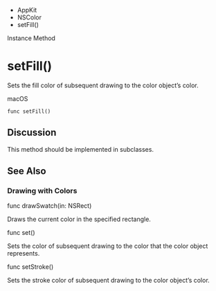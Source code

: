 

- AppKit
- NSColor
-  setFill() 

Instance Method

# setFill()

Sets the fill color of subsequent drawing to the color object’s color.

macOS

``` source
func setFill()
```

## Discussion

This method should be implemented in subclasses.

## See Also

### Drawing with Colors

func drawSwatch(in: NSRect)

Draws the current color in the specified rectangle.

func set()

Sets the color of subsequent drawing to the color that the color object represents.

func setStroke()

Sets the stroke color of subsequent drawing to the color object’s color.

